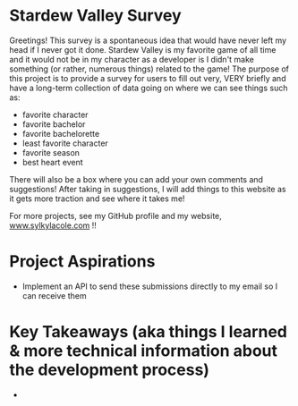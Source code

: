 # Stardew Valley Survey
Greetings!
This survey is a spontaneous idea that would have never left my head if I never got it done.
Stardew Valley is my favorite game of all time and it would not be in my character as a developer is I didn't make something (or rather, numerous things) related to the game!
The purpose of this project is to provide a survey for users to fill out very, VERY briefly and have a long-term collection of data going on where we can see things such as:
- favorite character
- favorite bachelor
- favorite bachelorette
- least favorite character
- favorite season
- best heart event

There will also be a box where you can add your own comments and suggestions!
After taking in suggestions, I will add things to this website as it gets more traction and see where it takes me!

For more projects, see my GitHub profile and my website, www.sylkylacole.com !!

# Project Aspirations
- Implement an API to send these submissions directly to my email so I can receive them


# Key Takeaways (aka things I learned & more technical information about the development process)
- 
